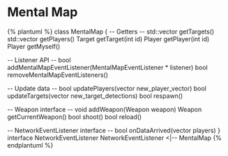 # Mental Map

{% plantuml %}
class MentalMap {
-- Getters --
std::vector<Target> getTargets()
std::vector<Player> getPlayers()
Target getTarget(int id)
Player getPlayer(int id)
Player getMyself()

-- Listener API --
bool addMentalMapEventListener(MentalMapEventListener * listener)
bool removeMentalMapEventListeners()

-- Update data --
bool updatePlayers(vector<Player> new_player_vector)
bool updateTargets(vector<Target> new_target_detections)
bool respawn()

-- Weapon interface --
void addWeapon(Weapon weapon)
Weapon getCurrentWeapon()
bool shoot()
bool reload()

-- NetworkEventListener interface --
bool onDataArrived(vector<Player> players)
}
interface NetworkEventListener
NetworkEventListener <|-- MentalMap
{% endplantuml %}

